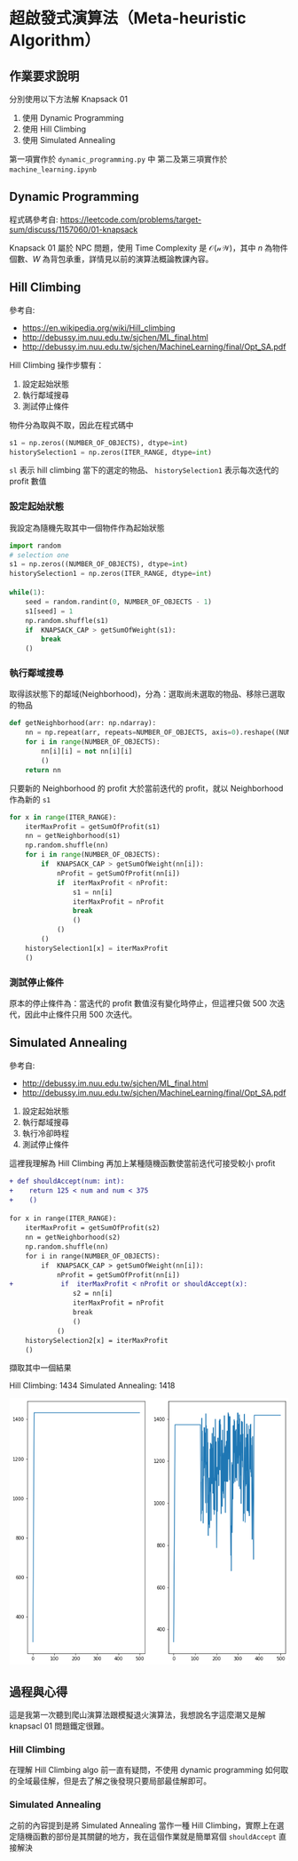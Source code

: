 # 超啟發式演算法（Meta-heuristic Algorithm）
## 作業要求說明
分別使用以下方法解 Knapsack 01
1. 使用 Dynamic Programming
2. 使用 Hill Climbing
3. 使用 Simulated Annealing

第一項實作於 ```dynamic_programming.py``` 中
第二及第三項實作於 ```machine_learning.ipynb```

## Dynamic Programming
程式碼參考自: https://leetcode.com/problems/target-sum/discuss/1157060/01-knapsack

Knapsack 01 屬於 NPC 問題，使用 Time Complexity 是 $\mathcal{O(nW)}$，其中 $n$ 為物件個數、$W$ 為背包承重，詳情見以前的演算法概論教課內容。

## Hill Climbing
參考自:
- https://en.wikipedia.org/wiki/Hill_climbing
- http://debussy.im.nuu.edu.tw/sjchen/ML_final.html
- http://debussy.im.nuu.edu.tw/sjchen/MachineLearning/final/Opt_SA.pdf

Hill Climbing 操作步驟有：
1. 設定起始狀態
2. 執行鄰域搜尋
3. 測試停止條件

物件分為取與不取，因此在程式碼中
```python
s1 = np.zeros((NUMBER_OF_OBJECTS), dtype=int)
historySelection1 = np.zeros(ITER_RANGE, dtype=int)
```
```sl``` 表示 hill climbing 當下的選定的物品、
```historySelection1``` 表示每次迭代的 profit 數值
### 設定起始狀態
我設定為隨機先取其中一個物件作為起始狀態
```python
import random
# selection one
s1 = np.zeros((NUMBER_OF_OBJECTS), dtype=int)
historySelection1 = np.zeros(ITER_RANGE, dtype=int)

while(1):
    seed = random.randint(0, NUMBER_OF_OBJECTS - 1)
    s1[seed] = 1
    np.random.shuffle(s1)
    if  KNAPSACK_CAP > getSumOfWeight(s1):
        break
    ()
```

### 執行鄰域搜尋
取得該狀態下的鄰域(Neighborhood)，分為：選取尚未選取的物品、移除已選取的物品

```python
def getNeighborhood(arr: np.ndarray):
    nn = np.repeat(arr, repeats=NUMBER_OF_OBJECTS, axis=0).reshape((NUMBER_OF_OBJECTS,NUMBER_OF_OBJECTS)).transpose()
    for i in range(NUMBER_OF_OBJECTS):
        nn[i][i] = not nn[i][i]
        ()
    return nn
```


只要新的 Neighborhood 的 profit 大於當前迭代的 profit，就以 Neighborhood 作為新的 ```s1```

```python
for x in range(ITER_RANGE):
    iterMaxProfit = getSumOfProfit(s1)
    nn = getNeighborhood(s1)
    np.random.shuffle(nn)
    for i in range(NUMBER_OF_OBJECTS):
        if  KNAPSACK_CAP > getSumOfWeight(nn[i]):
            nProfit = getSumOfProfit(nn[i])
            if  iterMaxProfit < nProfit:
                s1 = nn[i]
                iterMaxProfit = nProfit
                break
                ()
            ()
        ()
    historySelection1[x] = iterMaxProfit
    ()
```
### 測試停止條件
原本的停止條件為：當迭代的 profit 數值沒有變化時停止，但這裡只做 500 次迭代，因此中止條件只用 500 次迭代。

## Simulated Annealing
參考自:
- http://debussy.im.nuu.edu.tw/sjchen/ML_final.html
- http://debussy.im.nuu.edu.tw/sjchen/MachineLearning/final/Opt_SA.pdf

1. 設定起始狀態
2. 執行鄰域搜尋
3. 執行冷卻時程
4. 測試停止條件

這裡我理解為 Hill Climbing 再加上某種隨機函數使當前迭代可接受較小 profit

```diff
+ def shouldAccept(num: int):
+    return 125 < num and num < 375
+    ()

for x in range(ITER_RANGE):
    iterMaxProfit = getSumOfProfit(s2)
    nn = getNeighborhood(s2)
    np.random.shuffle(nn)
    for i in range(NUMBER_OF_OBJECTS):
        if  KNAPSACK_CAP > getSumOfWeight(nn[i]):
            nProfit = getSumOfProfit(nn[i])
+            if  iterMaxProfit < nProfit or shouldAccept(x):
                s2 = nn[i]
                iterMaxProfit = nProfit
                break
                ()
            ()
    historySelection2[x] = iterMaxProfit
    ()
```

擷取其中一個結果

Hill Climbing: 1434
Simulated Annealing: 1418

![](knapsack_iter.png)


## 過程與心得
這是我第一次聽到爬山演算法跟模擬退火演算法，我想說名字這麼潮又是解 knapsacl 01 問題鐵定很難。
### Hill Climbing
在理解 Hill Climbing algo 前一直有疑問，不使用 dynamic programming 如何取的全域最佳解，但是去了解之後發現只要局部最佳解即可。

### Simulated Annealing
之前的內容提到是將 Simulated Annealing 當作一種 Hill Climbing，實際上在選定隨機函數的部份是其關鍵的地方，我在這個作業就是簡單寫個 ```shouldAccept``` 直接解決